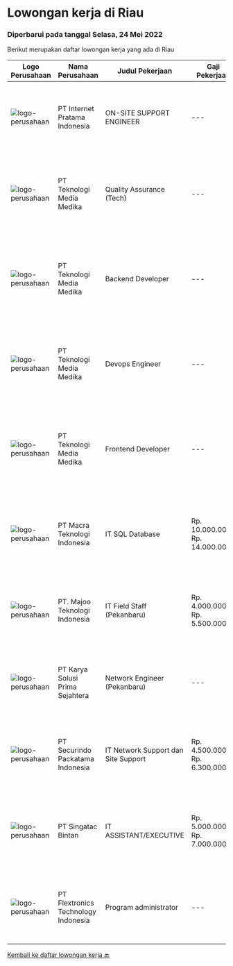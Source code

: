 
  # Lowongan kerja di Riau

  ### Diperbarui pada tanggal Selasa, 24 Mei 2022

  Berikut merupakan daftar lowongan kerja yang ada di Riau

  |Logo Perusahaan | Nama Perusahaan | Judul Pekerjaan | Gaji Pekerjaan | Lokasi | Deskripsi | Tanggal diunggah | Pranala |
  | -------------- | --------------- | --------------- | --------- | --------- | -------------- | ------- | ----------- |
  |![logo-perusahaan](https://image-service-cdn.seek.com.au/5ddfbef6f524f2c020bb5619a8daec144cb1966e/ee4dce1061f3f616224767ad58cb2fc751b8d2dc)|PT Internet Pratama Indonesia|ON-SITE SUPPORT ENGINEER|---|Riau|URGENTLY REQUIRED ( able to join soon ) Location: Duri Dumai - Riau Job : Helpdesk Officer for Oil and Gas Company Specification : Bachelor Degree of...|Senin, 23 Mei 2022|https://www.jobstreet.co.id/id/job/on-site-support-engineer-3893366?token=0~10368d6d-69ac-424f-ba51-5584eca7c3bf&sectionRank=1&jobId=jobstreet-id-job-3893366|
|![logo-perusahaan](https://image-service-cdn.seek.com.au/c2a52d685b8463bd80621ce3a68f3421e0eee211/ee4dce1061f3f616224767ad58cb2fc751b8d2dc)|PT Teknologi Media Medika|Quality Assurance (Tech)|---|Pekanbaru|Kualifikasi: Kemampuan analisa dan pemecahan masalah yang sangat baik Pengalaman dalam melakukan pengujian aplikasi android, aplikasi iOS, aplikasi...|Sabtu, 21 Mei 2022|https://www.jobstreet.co.id/id/job/quality-assurance-tech-3880359?token=0~10368d6d-69ac-424f-ba51-5584eca7c3bf&sectionRank=2&jobId=jobstreet-id-job-3880359|
|![logo-perusahaan](https://image-service-cdn.seek.com.au/c2a52d685b8463bd80621ce3a68f3421e0eee211/ee4dce1061f3f616224767ad58cb2fc751b8d2dc)|PT Teknologi Media Medika|Backend Developer|---|Pekanbaru|Kualifikasi: Pengalaman sebagai backend developer minimal 1 tahun  Pemahaman mendalam tentang pengembangan web Pengalaman menggunakan bahasa...|Sabtu, 21 Mei 2022|https://www.jobstreet.co.id/id/job/backend-developer-3880339?token=0~10368d6d-69ac-424f-ba51-5584eca7c3bf&sectionRank=3&jobId=jobstreet-id-job-3880339|
|![logo-perusahaan](https://image-service-cdn.seek.com.au/c2a52d685b8463bd80621ce3a68f3421e0eee211/ee4dce1061f3f616224767ad58cb2fc751b8d2dc)|PT Teknologi Media Medika|Devops Engineer|---|Pekanbaru|Kualifikasi Memiliki pengetahuan mengenai konsep DevOps Memahami cara menggunakan tool automasi seperti Jenkins Mengerti cara menggunakan version...|Sabtu, 21 Mei 2022|https://www.jobstreet.co.id/id/job/devops-engineer-3880312?token=0~10368d6d-69ac-424f-ba51-5584eca7c3bf&sectionRank=4&jobId=jobstreet-id-job-3880312|
|![logo-perusahaan](https://image-service-cdn.seek.com.au/c2a52d685b8463bd80621ce3a68f3421e0eee211/ee4dce1061f3f616224767ad58cb2fc751b8d2dc)|PT Teknologi Media Medika|Frontend Developer|---|Pekanbaru|Job Requirements Pengalaman menggunakan React/Redux, JavaScript, dan React.JS Familiar menggunakan HTML dan CSS3 Pengalaman dalam membuat clean code...|Sabtu, 21 Mei 2022|https://www.jobstreet.co.id/id/job/frontend-developer-3880295?token=0~10368d6d-69ac-424f-ba51-5584eca7c3bf&sectionRank=5&jobId=jobstreet-id-job-3880295|
|![logo-perusahaan](https://image-service-cdn.seek.com.au/ab3c74a170a52416de56958eda35d885d8dfff13/ee4dce1061f3f616224767ad58cb2fc751b8d2dc)|PT Macra Teknologi Indonesia|IT SQL Database|Rp. 10.000.000-Rp. 14.000.000|Riau|Requirements:1. Minimum 5-10 years as senior IT Technical Lead in banking/fintech industries2. have experience / knowledge in internet banking project...|Kamis, 12 Mei 2022|https://www.jobstreet.co.id/id/job/it-sql-database-3881003?token=0~10368d6d-69ac-424f-ba51-5584eca7c3bf&sectionRank=6&jobId=jobstreet-id-job-3881003|
|![logo-perusahaan](https://image-service-cdn.seek.com.au/2a2c8a948d223cf92abbc34c9b4e6cee325386db/ee4dce1061f3f616224767ad58cb2fc751b8d2dc)|PT. Majoo Teknologi Indonesia|IT Field Staff (Pekanbaru)|Rp. 4.000.000-Rp. 5.500.000|Pekanbaru|Melakukan instalasi beserta pengaturan software dan hardware majoo. Memberikan edukasi (training) kepada staff / manager/ owner mengenai cara...|Senin, 09 Mei 2022|https://www.jobstreet.co.id/id/job/it-field-staff-pekanbaru-3873601?token=0~10368d6d-69ac-424f-ba51-5584eca7c3bf&sectionRank=7&jobId=jobstreet-id-job-3873601|
|![logo-perusahaan](https://image-service-cdn.seek.com.au/bb0f2c313297f2db3d497466b95d7da85644edc0/ee4dce1061f3f616224767ad58cb2fc751b8d2dc)|PT Karya Solusi Prima Sejahtera|Network Engineer (Pekanbaru)|---|Pekanbaru|Kualifikasi: Usia maksimal 27 tahun Pendidikan minimal D3/S1 jurusan Teknik Telekomunikasi Memahami konsep OSI layer &amp; protokol komunikasi data...|Rabu, 11 Mei 2022|https://www.jobstreet.co.id/id/job/network-engineer-pekanbaru-3879371?token=0~10368d6d-69ac-424f-ba51-5584eca7c3bf&sectionRank=8&jobId=jobstreet-id-job-3879371|
|![logo-perusahaan](https://image-service-cdn.seek.com.au/54fe228d7d33dc3b6dc57f2cafea735c684846df/ee4dce1061f3f616224767ad58cb2fc751b8d2dc)|PT Securindo Packatama Indonesia|IT Network Support dan Site Support|Rp. 4.500.000-Rp. 6.300.000|Jakarta Pusat|Tugas Pekerjaan : Survey ke lokasi-lokasi utk kebutuhan jaringan kabel data dan komputerisasi Membuat, mengajukan topologi network dan kebutuhan...|Senin, 09 Mei 2022|https://www.jobstreet.co.id/id/job/it-network-support-dan-site-support-3873745?token=0~10368d6d-69ac-424f-ba51-5584eca7c3bf&sectionRank=9&jobId=jobstreet-id-job-3873745|
|![logo-perusahaan](https://i.ibb.co/sqvTCh9/112815900-stock-vector-no-image-available-icon-flat-vector.webp)|PT Singatac Bintan|IT ASSISTANT/EXECUTIVE|Rp. 5.000.000-Rp. 7.000.000|Riau|Job DescriptionProvision of IT support to the local and remote end users relating to computer hardware and software issues.Administer domain user...|Sabtu, 30 April 2022|https://www.jobstreet.co.id/id/job/it-assistant-executive-3871065?token=0~10368d6d-69ac-424f-ba51-5584eca7c3bf&sectionRank=10&jobId=jobstreet-id-job-3871065|
|![logo-perusahaan](https://image-service-cdn.seek.com.au/dc9c65aecd831e7f13f74e29c3fee4ccfeded580/ee4dce1061f3f616224767ad58cb2fc751b8d2dc)|PT Flextronics Technology Indonesia|Program administrator|---|Batam|At Flex, we welcome people of all backgrounds. Our employees thrive here by living our values: we support each other as we strive to find a better...|Minggu, 22 Mei 2022|https://www.jobstreet.co.id/id/job/program-administrator-1031549929?token=0~10368d6d-69ac-424f-ba51-5584eca7c3bf&sectionRank=11&jobId=jobstreet-id-job-1031549929|


  [Kembali ke daftar lowongan kerja 🔙](../README.md#daftar-lowongan-kerja)
  